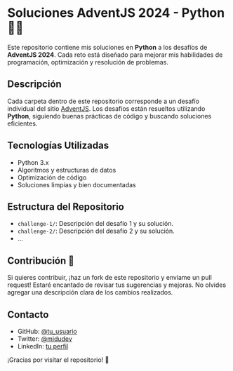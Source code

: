 # Soluciones AdventJS 2024 - Python 🐍🎄

Este repositorio contiene mis soluciones en **Python** a los desafíos de **AdventJS 2024**. Cada reto está diseñado para mejorar mis habilidades de programación, optimización y resolución de problemas.

## Descripción

Cada carpeta dentro de este repositorio corresponde a un desafío individual del sitio [AdventJS](https://adventjs.dev/es/challenges/2024/4). Los desafíos están resueltos utilizando **Python**, siguiendo buenas prácticas de código y buscando soluciones eficientes.

## Tecnologías Utilizadas

- Python 3.x
- Algoritmos y estructuras de datos
- Optimización de código
- Soluciones limpias y bien documentadas

## Estructura del Repositorio

- `challenge-1/`: Descripción del desafío 1 y su solución.
- `challenge-2/`: Descripción del desafío 2 y su solución.
- ...

## Contribución 🤝

Si quieres contribuir, ¡haz un fork de este repositorio y envíame un pull request! Estaré encantado de revisar tus sugerencias y mejoras. No olvides agregar una descripción clara de los cambios realizados.

## Contacto

- GitHub: [@tu_usuario](https://github.com/tu_usuario)
- Twitter: [@midudev](https://twitter.com/midudev)
- LinkedIn: [tu perfil](https://www.linkedin.com/in/tu-perfil/)

¡Gracias por visitar el repositorio! 🚀
